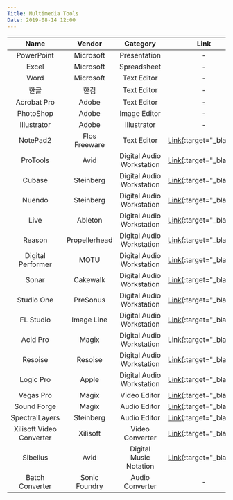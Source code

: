 ```yaml
---
Title: Multimedia Tools
Date: 2019-08-14 12:00
---
```



|Name                    |Vendor        |Category                 |Link                                                                           |
|:----------------------:|:------------:|:-----------------------:|:-----------------------------------------------------------------------------:|
|PowerPoint              |Microsoft     |Presentation             |-                                                                              |
|Excel                   |Microsoft     |Spreadsheet              |-                                                                              |
|Word                    |Microsoft     |Text Editor              |-                                                                              |
|한글                    |한컴          |Text Editor              |-                                                                              |
|Acrobat Pro             |Adobe         |Text Editor              |-                                                                              |
|PhotoShop               |Adobe         |Image Editor             |-                                                                              |
|Illustrator             |Adobe         |Illustrator              |-                                                                              |
|NotePad2                |Flos Freeware |Text Editor              |[Link](http://www.flos-freeware.ch/notepad2.html){:target="_blank"}            |
|ProTools                |Avid          |Digital Audio Workstation|[Link](https://www.avid.com/pro-tools){:target="_blank"}                       |
|Cubase                  |Steinberg     |Digital Audio Workstation|[Link](https://new.steinberg.net/cubase/){:target="_blank"}                    |
|Nuendo                  |Steinberg     |Digital Audio Workstation|[Link](https://new.steinberg.net/nuendo/){:target="_blank"}                    |
|Live                    |Ableton       |Digital Audio Workstation|[Link](https://www.ableton.com/en/live/){:target="_blank"}                     |
|Reason                  |Propellerhead |Digital Audio Workstation|[Link](https://www.propellerheads.com/en/reason){:target="_blank"}             |
|Digital Performer       |MOTU          |Digital Audio Workstation|[Link](https://motu.com/products/software/dp/){:target="_blank"}               |
|Sonar                   |Cakewalk      |Digital Audio Workstation|[Link](http://www.cakewalk.com/products/SONAR/){:target="_blank"}              |
|Studio One              |PreSonus      |Digital Audio Workstation|[Link](https://www.presonus.com/products/studio-one/){:target="_blank"}        |
|FL Studio               |Image Line    |Digital Audio Workstation|[Link](https://www.image-line.com/flstudio/){:target="_blank"}                 |
|Acid Pro                |Magix         |Digital Audio Workstation|[Link](https://www.magix.com/us/music/acid/acid-pro/){:target="_blank"}        |
|Resoise                 |Resoise       |Digital Audio Workstation|[Link](https://www.renoise.com/products/renoise){:target="_blank"}             |
|Logic Pro               |Apple         |Digital Audio Workstation|[Link](https://www.apple.com/logic-pro/){:target="_blank"}                     |
|Vegas Pro               |Magix         |Video Editor             |[Link](https://www.vegascreativesoftware.com/us/){:target="_blank"}            |
|Sound Forge             |Magix         |Audio Editor             |[Link](https://www.magix.com/us/music/sound-forge/){:target="_blank"}          |
|SpectralLayers          |Steinberg     |Audio Editor             |[Link](https://new.steinberg.net/spectralayers/){:target="_blank"}             |
|Xilisoft Video Converter|Xilisoft      |Video Converter          |[Link](http://www.xilisoft.com/video-converter-software.html){:target="_blank"}|
|Sibelius                |Avid          |Digital Music Notation   |[Link](https://www.avid.com/sibelius){:target="_blank"}                        |
|Batch Converter         |Sonic Foundry |Audio Converter          |-                                                                              |

